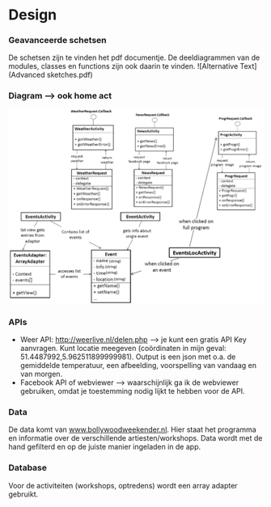 # Design
### Geavanceerde schetsen
De schetsen zijn te vinden het pdf documentje. De deeldiagrammen van de modules, classes en functions zijn ook daarin te vinden.
![Alternative Text](Advanced sketches.pdf)

### Diagram --> ook home act
![Alternative Text](doc/Diagram.png)

### APIs
- Weer API: http://weerlive.nl/delen.php --> je kunt een gratis API Key aanvragen. Kunt locatie meegeven (coördinaten in mijn geval: 51.4487992,5.962511899999981). Output is een json met o.a. de gemiddelde temperatuur, een afbeelding, voorspelling van vandaag en van morgen.
- Facebook API of webviewer --> waarschijnlijk ga ik de webviewer gebruiken, omdat je toestemming nodig lijkt te hebben voor de API. 

### Data
De data komt van www.bollywoodweekender.nl. Hier staat het programma en informatie over de verschillende artiesten/workshops.
Data wordt met de hand gefilterd en op de juiste manier ingeladen in de app.

### Database
Voor de activiteiten (workshops, optredens) wordt een array adapter gebruikt.
